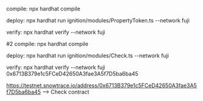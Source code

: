 compile:
npx hardhat compile

deploy:
npx hardhat run ignition/modules/PropertyToken.ts --network fuji

verify:
npx hardhat verify --network fuji <ct address>

#2
compile:
npx hardhat compile

deploy:
npx hardhat run ignition/modules/Check.ts --network fuji

verify:
npx hardhat verify --network fuji 0x6713B379e1c5FCeD42650A3fae3A5f7D5ba6ba45

https://testnet.snowtrace.io/address/0x6713B379e1c5FCeD42650A3fae3A5f7D5ba6ba45 --> Check contract
